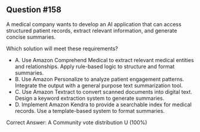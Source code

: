 ## Question #158

A medical company wants to develop an AI application that can access structured patient records, extract relevant information, and generate concise summaries.

Which solution will meet these requirements?

- A. Use Amazon Comprehend Medical to extract relevant medical entities and relationships. Apply rule-based logic to structure and format summaries.
- B. Use Amazon Personalize to analyze patient engagement patterns. Integrate the output with a general purpose text summarization tool.
- C. Use Amazon Textract to convert scanned documents into digital text. Design a keyword extraction system to generate summaries.
- D. Implement Amazon Kendra to provide a searchable index for medical records. Use a template-based system to format summaries. 

Correct Answer: 
A Community vote distribution U (100%)